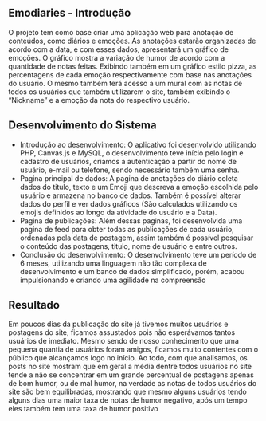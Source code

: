 ## Emodiaries - Introdução
   O projeto tem como base criar uma aplicação web para anotação de conteúdos,
como diários e emoções. As anotações estarão organizadas de acordo com a data, e
com esses dados, apresentará um gráfico de emoções.
    O gráfico mostra a variação de humor de acordo com a quantidade de notas
feitas.
    Exibindo também em um gráfico estilo pizza, as percentagens de cada emoção
respectivamente com base nas anotações do usuário.
  O mesmo também terá acesso a um mural com as notas de todos os usuários que
também utilizarem o site, também exibindo o “Nickname” e a emoção da nota do
respectivo usuário.

## Desenvolvimento do Sistema
- Introdução ao desenvolvimento:
O aplicativo foi desenvolvido utilizando PHP, Canvas.js e MySQL, o desenvolvimento
teve início pelo login e cadastro de usuários, criamos a autenticação a partir do nome de
usuário, e-mail ou telefone, sendo necessário também uma senha.
- Pagina principal de dados:
A pagina de anotações do diário coleta dados do titulo, texto e um Emoji que descreva a
emoção escolhida pelo usuário e armazena no banco de dados. Também é possível
alterar dados do perfil e ver dados gráficos (São calculados utilizando os emojis definidos
ao longo da atividade do usuário e a Data).
- Pagina de publicações:
Além dessas paginas, foi desenvolvida uma pagina de feed para obter todas as
publicações de cada usuário, ordenadas pela data de postagem, assim também é
possível pesquisar o conteúdo das postagens, titulo, nome de usuário e entre outros.
- Conclusão do desenvolvimento:
O desenvolvimento teve um período de 6 meses, utilizando uma linguagem não
tão complexa de desenvolvimento e um banco de dados simplificado, porém, acabou
impulsionando e criando uma agilidade na compreensão


## Resultado
  Em poucos dias da publicação do site já tivemos muitos usuários e postagens do
site, ficamos assustados pois não esperávamos tantos usuários de imediato. Mesmo
sendo de nosso conhecimento que uma pequena quantia de usuários foram amigos,
ficamos muito contentes com o público que alcançamos logo no início.
  Ao todo, com que analisamos, os posts no site mostram que em geral a média
dentre todos usuários no site tende a não se concentrar em um grande percentual de
postagens apenas de bom humor, ou de mal humor, na verdade as notas de todos
usuários do site são bem equilibradas, mostrando que mesmo alguns usuários tendo
alguns dias uma maior taxa de notas de humor negativo, após um tempo eles também
tem uma taxa de humor positivo



